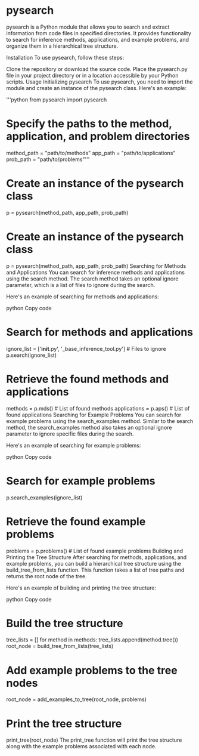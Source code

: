 # pysearch
pysearch is a Python module that allows you to search and extract information from code files in specified directories. It provides functionality to search for inference methods, applications, and example problems, and organize them in a hierarchical tree structure.

Installation
To use pysearch, follow these steps:

Clone the repository or download the source code.
Place the pysearch.py file in your project directory or in a location accessible by your Python scripts.
Usage
Initializing pysearch
To use pysearch, you need to import the module and create an instance of the pysearch class. Here's an example:

'''python
from pysearch import pysearch

# Specify the paths to the method, application, and problem directories
method_path = "path/to/methods"
app_path = "path/to/applications"
prob_path = "path/to/problems"'''

# Create an instance of the pysearch class
p = pysearch(method_path, app_path, prob_path)


# Create an instance of the pysearch class
p = pysearch(method_path, app_path, prob_path)
Searching for Methods and Applications
You can search for inference methods and applications using the search method. The search method takes an optional ignore parameter, which is a list of files to ignore during the search.

Here's an example of searching for methods and applications:

python
Copy code
# Search for methods and applications
ignore_list = ['__init__.py', '_base_inference_tool.py']  # Files to ignore
p.search(ignore_list)

# Retrieve the found methods and applications
methods = p.mds()  # List of found methods
applications = p.aps()  # List of found applications
Searching for Example Problems
You can search for example problems using the search_examples method. Similar to the search method, the search_examples method also takes an optional ignore parameter to ignore specific files during the search.

Here's an example of searching for example problems:

python
Copy code
# Search for example problems
p.search_examples(ignore_list)

# Retrieve the found example problems
problems = p.problems()  # List of found example problems
Building and Printing the Tree Structure
After searching for methods, applications, and example problems, you can build a hierarchical tree structure using the build_tree_from_lists function. This function takes a list of tree paths and returns the root node of the tree.

Here's an example of building and printing the tree structure:

python
Copy code
# Build the tree structure
tree_lists = []
for method in methods:
    tree_lists.append(method.tree())
root_node = build_tree_from_lists(tree_lists)

# Add example problems to the tree nodes
root_node = add_examples_to_tree(root_node, problems)

# Print the tree structure
print_tree(root_node)
The print_tree function will print the tree structure along with the example problems associated with each node.



